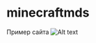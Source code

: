 # minecraftmds
Пример сайта
![Alt text]([http://www.addictedtoibiza.com/wp-content/uploads/2012/12/example.png](https://imgur.com/a/XBFvlVa))
